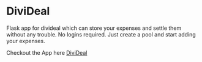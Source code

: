 # DiviDeal

Flask app for divideal which can store your expenses and settle them without any trouble. 
No logins required. Just create a pool and start adding your expenses.

Checkout the App here [DiviDeal](https://divideal.pythonanywhere.com)

